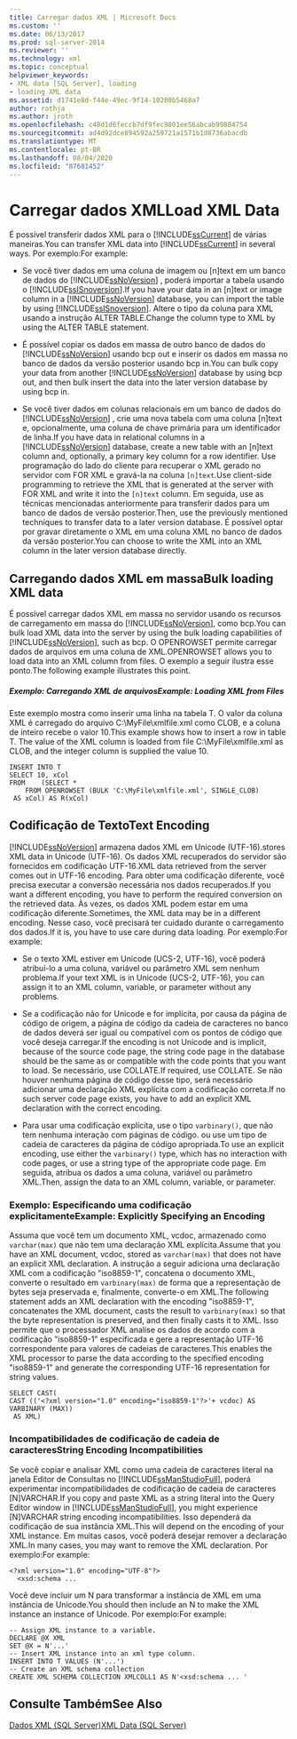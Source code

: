 ```yaml
---
title: Carregar dados XML | Microsoft Docs
ms.custom: ''
ms.date: 06/13/2017
ms.prod: sql-server-2014
ms.reviewer: ''
ms.technology: xml
ms.topic: conceptual
helpviewer_keywords:
- XML data [SQL Server], loading
- loading XML data
ms.assetid: d1741e8d-f44e-49ec-9f14-10208b5468a7
author: rothja
ms.author: jroth
ms.openlocfilehash: c48d1d6feccb7df9fec9801ee56abcab99884754
ms.sourcegitcommit: ad4d92dce894592a259721a1571b1d8736abacdb
ms.translationtype: MT
ms.contentlocale: pt-BR
ms.lasthandoff: 08/04/2020
ms.locfileid: "87681452"
---
```

# <a name="load-xml-data"></a><span data-ttu-id="0d76c-102">Carregar dados XML</span><span class="sxs-lookup"><span data-stu-id="0d76c-102">Load XML Data</span></span>
  <span data-ttu-id="0d76c-103">É possível transferir dados XML para o [!INCLUDE[ssCurrent](../../includes/sscurrent-md.md)] de várias maneiras.</span><span class="sxs-lookup"><span data-stu-id="0d76c-103">You can transfer XML data into [!INCLUDE[ssCurrent](../../includes/sscurrent-md.md)] in several ways.</span></span> <span data-ttu-id="0d76c-104">Por exemplo:</span><span class="sxs-lookup"><span data-stu-id="0d76c-104">For example:</span></span>  
  
-   <span data-ttu-id="0d76c-105">Se você tiver dados em uma coluna de imagem ou [n]text em um banco de dados do [!INCLUDE[ssNoVersion](../../includes/ssnoversion-md.md)] , poderá importar a tabela usando o [!INCLUDE[ssISnoversion](../../includes/ssisnoversion-md.md)].</span><span class="sxs-lookup"><span data-stu-id="0d76c-105">If you have your data in an [n]text or image column in a [!INCLUDE[ssNoVersion](../../includes/ssnoversion-md.md)] database, you can import the table by using [!INCLUDE[ssISnoversion](../../includes/ssisnoversion-md.md)].</span></span> <span data-ttu-id="0d76c-106">Altere o tipo da coluna para XML usando a instrução ALTER TABLE.</span><span class="sxs-lookup"><span data-stu-id="0d76c-106">Change the column type to XML by using the ALTER TABLE statement.</span></span>  
  
-   <span data-ttu-id="0d76c-107">É possível copiar os dados em massa de outro banco de dados do [!INCLUDE[ssNoVersion](../../includes/ssnoversion-md.md)] usando bcp out e inserir os dados em massa no banco de dados da versão posterior usando bcp in.</span><span class="sxs-lookup"><span data-stu-id="0d76c-107">You can bulk copy your data from another [!INCLUDE[ssNoVersion](../../includes/ssnoversion-md.md)] database by using bcp out, and then bulk insert the data into the later version database by using bcp in.</span></span>  
  
-   <span data-ttu-id="0d76c-108">Se você tiver dados em colunas relacionais em um banco de dados do [!INCLUDE[ssNoVersion](../../includes/ssnoversion-md.md)] , crie uma nova tabela com uma coluna [n]text e, opcionalmente, uma coluna de chave primária para um identificador de linha.</span><span class="sxs-lookup"><span data-stu-id="0d76c-108">If you have data in relational columns in a [!INCLUDE[ssNoVersion](../../includes/ssnoversion-md.md)] database, create a new table with an [n]text column and, optionally, a primary key column for a row identifier.</span></span> <span data-ttu-id="0d76c-109">Use programação do lado do cliente para recuperar o XML gerado no servidor com FOR XML e gravá-la na coluna `[n]text`.</span><span class="sxs-lookup"><span data-stu-id="0d76c-109">Use client-side programming to retrieve the XML that is generated at the server with FOR XML and write it into the `[n]text` column.</span></span> <span data-ttu-id="0d76c-110">Em seguida, use as técnicas mencionadas anteriormente para transferir dados para um banco de dados de versão posterior.</span><span class="sxs-lookup"><span data-stu-id="0d76c-110">Then, use the previously mentioned techniques to transfer data to a later version database.</span></span> <span data-ttu-id="0d76c-111">É possível optar por gravar diretamente o XML em uma coluna XML no banco de dados da versão posterior.</span><span class="sxs-lookup"><span data-stu-id="0d76c-111">You can choose to write the XML into an XML column in the later version database directly.</span></span>  
  
## <a name="bulk-loading-xml-data"></a><span data-ttu-id="0d76c-112">Carregando dados XML em massa</span><span class="sxs-lookup"><span data-stu-id="0d76c-112">Bulk loading XML data</span></span>  
 <span data-ttu-id="0d76c-113">É possível carregar dados XML em massa no servidor usando os recursos de carregamento em massa do [!INCLUDE[ssNoVersion](../../includes/ssnoversion-md.md)], como bcp.</span><span class="sxs-lookup"><span data-stu-id="0d76c-113">You can bulk load XML data into the server by using the bulk loading capabilities of [!INCLUDE[ssNoVersion](../../includes/ssnoversion-md.md)], such as bcp.</span></span> <span data-ttu-id="0d76c-114">O OPENROWSET permite carregar dados de arquivos em uma coluna de XML.</span><span class="sxs-lookup"><span data-stu-id="0d76c-114">OPENROWSET allows you to load data into an XML column from files.</span></span> <span data-ttu-id="0d76c-115">O exemplo a seguir ilustra esse ponto.</span><span class="sxs-lookup"><span data-stu-id="0d76c-115">The following example illustrates this point.</span></span>  
  
##### <a name="example-loading-xml-from-files"></a><span data-ttu-id="0d76c-116">Exemplo: Carregando XML de arquivos</span><span class="sxs-lookup"><span data-stu-id="0d76c-116">Example: Loading XML from Files</span></span>  
 <span data-ttu-id="0d76c-117">Este exemplo mostra como inserir uma linha na tabela T. O valor da coluna XML é carregado do arquivo C:\MyFile\xmlfile.xml como CLOB, e a coluna de inteiro recebe o valor 10.</span><span class="sxs-lookup"><span data-stu-id="0d76c-117">This example shows how to insert a row in table T. The value of the XML column is loaded from file C:\MyFile\xmlfile.xml as CLOB, and the integer column is supplied the value 10.</span></span>  
  
```  
INSERT INTO T  
SELECT 10, xCol  
FROM    (SELECT *      
    FROM OPENROWSET (BULK 'C:\MyFile\xmlfile.xml', SINGLE_CLOB)   
 AS xCol) AS R(xCol)  
```  
  
## <a name="text-encoding"></a><span data-ttu-id="0d76c-118">Codificação de Texto</span><span class="sxs-lookup"><span data-stu-id="0d76c-118">Text Encoding</span></span>  
 [!INCLUDE[ssNoVersion](../../includes/ssnoversion-md.md)] <span data-ttu-id="0d76c-119">armazena dados XML em Unicode (UTF-16).</span><span class="sxs-lookup"><span data-stu-id="0d76c-119">stores XML data in Unicode (UTF-16).</span></span> <span data-ttu-id="0d76c-120">Os dados XML recuperados do servidor são fornecidos em codificação UTF-16.</span><span class="sxs-lookup"><span data-stu-id="0d76c-120">XML data retrieved from the server comes out in UTF-16 encoding.</span></span> <span data-ttu-id="0d76c-121">Para obter uma codificação diferente, você precisa executar a conversão necessária nos dados recuperados.</span><span class="sxs-lookup"><span data-stu-id="0d76c-121">If you want a different encoding, you have to perform the required conversion on the retrieved data.</span></span> <span data-ttu-id="0d76c-122">Às vezes, os dados XML podem estar em uma codificação diferente.</span><span class="sxs-lookup"><span data-stu-id="0d76c-122">Sometimes, the XML data may be in a different encoding.</span></span> <span data-ttu-id="0d76c-123">Nesse caso, você precisará ter cuidado durante o carregamento dos dados.</span><span class="sxs-lookup"><span data-stu-id="0d76c-123">If it is, you have to use care during data loading.</span></span> <span data-ttu-id="0d76c-124">Por exemplo:</span><span class="sxs-lookup"><span data-stu-id="0d76c-124">For example:</span></span>  
  
-   <span data-ttu-id="0d76c-125">Se o texto XML estiver em Unicode (UCS-2, UTF-16), você poderá atribuí-lo a uma coluna, variável ou parâmetro XML sem nenhum problema.</span><span class="sxs-lookup"><span data-stu-id="0d76c-125">If your text XML is in Unicode (UCS-2, UTF-16), you can assign it to an XML column, variable, or parameter  without any problems.</span></span>  
  
-   <span data-ttu-id="0d76c-126">Se a codificação não for Unicode e for implícita, por causa da página de código de origem, a página de código da cadeia de caracteres no banco de dados deverá ser igual ou compatível com os pontos de código que você deseja carregar.</span><span class="sxs-lookup"><span data-stu-id="0d76c-126">If the encoding is not Unicode and is implicit, because of the source code page, the string code page in the database should be the same as or compatible with the code points that you want to load.</span></span> <span data-ttu-id="0d76c-127">Se necessário, use COLLATE.</span><span class="sxs-lookup"><span data-stu-id="0d76c-127">If required, use COLLATE.</span></span> <span data-ttu-id="0d76c-128">Se não houver nenhuma página de código desse tipo, será necessário adicionar uma declaração XML explícita com a codificação correta.</span><span class="sxs-lookup"><span data-stu-id="0d76c-128">If no such server code page exists, you have to add an explicit XML declaration with the correct encoding.</span></span>  
  
-   <span data-ttu-id="0d76c-129">Para usar uma codificação explícita, use o tipo `varbinary()`, que não tem nenhuma interação com páginas de código. ou use um tipo de cadeia de caracteres da página de código apropriada.</span><span class="sxs-lookup"><span data-stu-id="0d76c-129">To use an explicit encoding, use either the `varbinary()` type, which has no interaction with code pages, or use a string type of the appropriate code page.</span></span> <span data-ttu-id="0d76c-130">Em seguida, atribua os dados a uma coluna, variável ou parâmetro XML.</span><span class="sxs-lookup"><span data-stu-id="0d76c-130">Then, assign the data to an XML column, variable, or parameter.</span></span>  
  
### <a name="example-explicitly-specifying-an-encoding"></a><span data-ttu-id="0d76c-131">Exemplo: Especificando uma codificação explicitamente</span><span class="sxs-lookup"><span data-stu-id="0d76c-131">Example: Explicitly Specifying an Encoding</span></span>  
 <span data-ttu-id="0d76c-132">Assuma que você tem um documento XML, vcdoc, armazenado como `varchar(max)` que não tem uma declaração XML explícita.</span><span class="sxs-lookup"><span data-stu-id="0d76c-132">Assume that you have an XML document, vcdoc, stored as `varchar(max)` that does not have an explicit XML declaration.</span></span> <span data-ttu-id="0d76c-133">A instrução a seguir adiciona uma declaração XML com a codificação "iso8859-1", concatena o documento XML, converte o resultado em `varbinary(max)` de forma que a representação de bytes seja preservada e, finalmente, converte-o em XML.</span><span class="sxs-lookup"><span data-stu-id="0d76c-133">The following statement adds an XML declaration with the encoding "iso8859-1", concatenates the XML document, casts the result to `varbinary(max)` so that the byte representation is preserved, and then finally casts it to XML.</span></span> <span data-ttu-id="0d76c-134">Isso permite que o processador XML analise os dados de acordo com a codificação "iso8859-1" especificada e gere a representação UTF-16 correspondente para valores de cadeias de caracteres.</span><span class="sxs-lookup"><span data-stu-id="0d76c-134">This enables the XML processor to parse the data according to the specified encoding "iso8859-1" and generate the corresponding UTF-16 representation for string values.</span></span>  
  
```  
SELECT CAST(   
CAST (('<?xml version="1.0" encoding="iso8859-1"?>'+ vcdoc) AS VARBINARY (MAX))   
 AS XML)  
```  
  
### <a name="string-encoding-incompatibilities"></a><span data-ttu-id="0d76c-135">Incompatibilidades de codificação de cadeia de caracteres</span><span class="sxs-lookup"><span data-stu-id="0d76c-135">String Encoding Incompatibilities</span></span>  
 <span data-ttu-id="0d76c-136">Se você copiar e analisar XML como uma cadeia de caracteres literal na janela Editor de Consultas no [!INCLUDE[ssManStudioFull](../../includes/ssmanstudiofull-md.md)], poderá experimentar incompatibilidades de codificação de cadeia de caracteres [N]VARCHAR.</span><span class="sxs-lookup"><span data-stu-id="0d76c-136">If you copy and paste XML as a string literal into the Query Editor window in [!INCLUDE[ssManStudioFull](../../includes/ssmanstudiofull-md.md)], you might experience [N]VARCHAR string encoding incompatibilities.</span></span> <span data-ttu-id="0d76c-137">Isso dependerá da codificação de sua instância XML.</span><span class="sxs-lookup"><span data-stu-id="0d76c-137">This will depend on the encoding of your XML instance.</span></span> <span data-ttu-id="0d76c-138">Em muitas casos, você poderá desejar remover a declaração XML.</span><span class="sxs-lookup"><span data-stu-id="0d76c-138">In many cases, you may want to remove the XML declaration.</span></span> <span data-ttu-id="0d76c-139">Por exemplo:</span><span class="sxs-lookup"><span data-stu-id="0d76c-139">For example:</span></span>  
  
```  
<?xml version="1.0" encoding="UTF-8"?>  
  <xsd:schema ...  
```  
  
 <span data-ttu-id="0d76c-140">Você deve incluir um N para transformar a instância de XML em uma instância de Unicode.</span><span class="sxs-lookup"><span data-stu-id="0d76c-140">You should then include an N to make the XML instance an instance of Unicode.</span></span> <span data-ttu-id="0d76c-141">Por exemplo:</span><span class="sxs-lookup"><span data-stu-id="0d76c-141">For example:</span></span>  
  
```  
-- Assign XML instance to a variable.  
DECLARE @X XML  
SET @X = N'...'  
-- Insert XML instance into an xml type column.  
INSERT INTO T VALUES (N'...')  
-- Create an XML schema collection  
CREATE XML SCHEMA COLLECTION XMLCOLL1 AS N'<xsd:schema ... '  
```  
  
## <a name="see-also"></a><span data-ttu-id="0d76c-142">Consulte Também</span><span class="sxs-lookup"><span data-stu-id="0d76c-142">See Also</span></span>  
 [<span data-ttu-id="0d76c-143">Dados XML &#40;SQL Server&#41;</span><span class="sxs-lookup"><span data-stu-id="0d76c-143">XML Data &#40;SQL Server&#41;</span></span>](xml-data-sql-server.md)  
  
  
